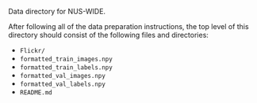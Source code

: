 Data directory for NUS-WIDE.

After following all of the data preparation instructions, the top level of this directory should consist of the following files and directories:
* `Flickr/`
* `formatted_train_images.npy`
* `formatted_train_labels.npy`
* `formatted_val_images.npy`
* `formatted_val_labels.npy`
* `README.md`